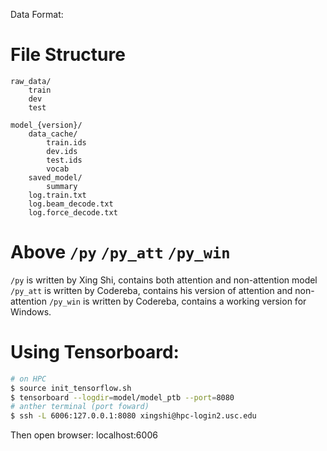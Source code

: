 Data Format:

# File Structure #

```
raw_data/
	train
	dev
	test

model_{version}/
	data_cache/
		train.ids
		dev.ids
		test.ids
		vocab
	saved_model/
		summary
	log.train.txt
	log.beam_decode.txt
	log.force_decode.txt
```

# Above `/py` `/py_att` `/py_win` #

`/py` is written by Xing Shi, contains both attention and non-attention model
`/py_att` is written by Codereba, contains his version of attention and non-attention
`/py_win` is written by Codereba, contains a working version for Windows. 


# Using Tensorboard: #

```bash
# on HPC
$ source init_tensorflow.sh
$ tensorboard --logdir=model/model_ptb --port=8080
# anther terminal (port foward)
$ ssh -L 6006:127.0.0.1:8080 xingshi@hpc-login2.usc.edu
```
Then open browser: localhost:6006

